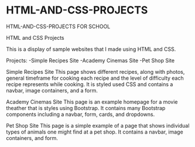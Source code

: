 # HTML-AND-CSS-PROJECTS
HTML-AND-CSS-PROJECTS FOR SCHOOL

HTML and CSS Projects

This is a display of sample websites that I made using HTML and CSS.

Projects:
-Simple Recipes Site
-Academy Cinemas Site
-Pet Shop Site

Simple Recipes Site
This page shows different recipes, along with photos, general timeframe for cooking each recipe and the level of difficulty each recipe represents while cooking. It is styled used CSS and contains a navbar, image containers, and a form.

Academy Cinemas Site
This page is an example homepage for a movie theather that is styles using Bootstrap. It contains many Bootstrap components including a navbar, form, cards, and dropdowns.

Pet Shop Site
This page is a simple example of a page that shows individual types of animals one might find at a pet shop. It contains a navbar, image containers, and form.
